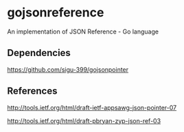 # gojsonreference
An implementation of JSON Reference - Go language

## Dependencies
https://github.com/sigu-399/gojsonpointer

## References
http://tools.ietf.org/html/draft-ietf-appsawg-json-pointer-07

http://tools.ietf.org/html/draft-pbryan-zyp-json-ref-03
